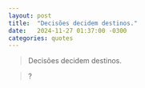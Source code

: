 ```yaml
---
layout: post
title:  "Decisões decidem destinos."
date:   2024-11-27 01:37:00 -0300
categories: quotes
---
```

>Decisões decidem destinos.

>?
